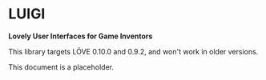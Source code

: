 # LUIGI
**Lovely User Interfaces for Game Inventors**

This library targets LÖVE 0.10.0 and 0.9.2, and won't work in older versions.

This document is a placeholder.
